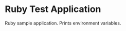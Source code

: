 Ruby Test Application
=====================

Ruby sample application. Prints environment variables.

